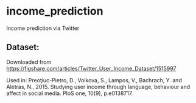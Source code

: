 # income_prediction
Income prediction via Twitter

## Dataset:

Downloaded from https://figshare.com/articles/Twitter_User_Income_Dataset/1515997

Used in: Preoţiuc-Pietro, D., Volkova, S., Lampos, V., Bachrach, Y. and Aletras, N., 2015. Studying user income through language, behaviour and affect in social media. PloS one, 10(9), p.e0138717.
